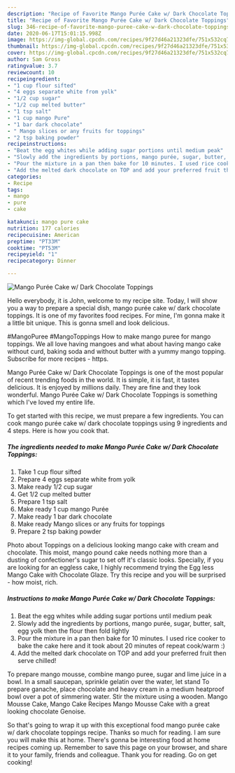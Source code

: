 ```yaml
---
description: "Recipe of Favorite Mango Purée Cake w/ Dark Chocolate Toppings"
title: "Recipe of Favorite Mango Purée Cake w/ Dark Chocolate Toppings"
slug: 346-recipe-of-favorite-mango-puree-cake-w-dark-chocolate-toppings
date: 2020-06-17T15:01:15.998Z
image: https://img-global.cpcdn.com/recipes/9f27d46a21323dfe/751x532cq70/mango-puree-cake-w-dark-chocolate-toppings-recipe-main-photo.jpg
thumbnail: https://img-global.cpcdn.com/recipes/9f27d46a21323dfe/751x532cq70/mango-puree-cake-w-dark-chocolate-toppings-recipe-main-photo.jpg
cover: https://img-global.cpcdn.com/recipes/9f27d46a21323dfe/751x532cq70/mango-puree-cake-w-dark-chocolate-toppings-recipe-main-photo.jpg
author: Sam Gross
ratingvalue: 3.7
reviewcount: 10
recipeingredient:
- "1 cup flour sifted"
- "4 eggs separate white from yolk"
- "1/2 cup sugar"
- "1/2 cup melted butter"
- "1 tsp salt"
- "1 cup mango Pure"
- "1 bar dark chocolate"
- " Mango slices or any fruits for toppings"
- "2 tsp baking powder"
recipeinstructions:
- "Beat the egg whites while adding sugar portions until medium peak"
- "Slowly add the ingredients by portions, mango purée, sugar, butter, salt, egg yolk then the flour then fold lightly"
- "Pour the mixture in a pan then bake for 10 minutes. I used rice cooker to bake the cake here and it took about 20 minutes of repeat cook/warm :)"
- "Add the melted dark chocolate on TOP and add your preferred fruit then serve chilled!"
categories:
- Recipe
tags:
- mango
- pure
- cake

katakunci: mango pure cake 
nutrition: 177 calories
recipecuisine: American
preptime: "PT33M"
cooktime: "PT53M"
recipeyield: "1"
recipecategory: Dinner

---
```



![Mango Purée Cake w/ Dark Chocolate Toppings](https://img-global.cpcdn.com/recipes/9f27d46a21323dfe/751x532cq70/mango-puree-cake-w-dark-chocolate-toppings-recipe-main-photo.jpg)

Hello everybody, it is John, welcome to my recipe site. Today, I will show you a way to prepare a special dish, mango purée cake w/ dark chocolate toppings. It is one of my favorites food recipes. For mine, I'm gonna make it a little bit unique. This is gonna smell and look delicious.

#MangoPuree #MangoToppings How to make mango puree for mango toppings. We all love having mangoes and what about having mango cake without curd, baking soda and without butter with a yummy mango topping. Subscribe for more recipes - https.

Mango Purée Cake w/ Dark Chocolate Toppings is one of the most popular of recent trending foods in the world. It is simple, it is fast, it tastes delicious. It is enjoyed by millions daily. They are fine and they look wonderful. Mango Purée Cake w/ Dark Chocolate Toppings is something which I've loved my entire life.


To get started with this recipe, we must prepare a few ingredients. You can cook mango purée cake w/ dark chocolate toppings using 9 ingredients and 4 steps. Here is how you cook that.

<!--inarticleads1-->

##### The ingredients needed to make Mango Purée Cake w/ Dark Chocolate Toppings:

1. Take 1 cup flour sifted
1. Prepare 4 eggs separate white from yolk
1. Make ready 1/2 cup sugar
1. Get 1/2 cup melted butter
1. Prepare 1 tsp salt
1. Make ready 1 cup mango Purée
1. Make ready 1 bar dark chocolate
1. Make ready  Mango slices or any fruits for toppings
1. Prepare 2 tsp baking powder


Photo about Toppings on a delicious looking mango cake with cream and chocolate. This moist, mango pound cake needs nothing more than a dusting of confectioner&#39;s sugar to set off it&#39;s classic looks. Specially, if you are looking for an eggless cake, I highly recommend trying the Egg less Mango Cake with Chocolate Glaze. Try this recipe and you will be surprised - how moist, rich. 

<!--inarticleads2-->

##### Instructions to make Mango Purée Cake w/ Dark Chocolate Toppings:

1. Beat the egg whites while adding sugar portions until medium peak
1. Slowly add the ingredients by portions, mango purée, sugar, butter, salt, egg yolk then the flour then fold lightly
1. Pour the mixture in a pan then bake for 10 minutes. I used rice cooker to bake the cake here and it took about 20 minutes of repeat cook/warm :)
1. Add the melted dark chocolate on TOP and add your preferred fruit then serve chilled!


To prepare mango mousse, combine mango puree, sugar and lime juice in a bowl. In a small saucepan, sprinkle gelatin over the water, let stand To prepare ganache, place chocolate and heavy cream in a medium heatproof bowl over a pot of simmering water. Stir the mixture using a wooden. Mango Mousse Cake, Mango Cake Recipes Mango Mousse Cake with a great looking chocolate Genoise. 

So that's going to wrap it up with this exceptional food mango purée cake w/ dark chocolate toppings recipe. Thanks so much for reading. I am sure you will make this at home. There's gonna be interesting food at home recipes coming up. Remember to save this page on your browser, and share it to your family, friends and colleague. Thank you for reading. Go on get cooking!
